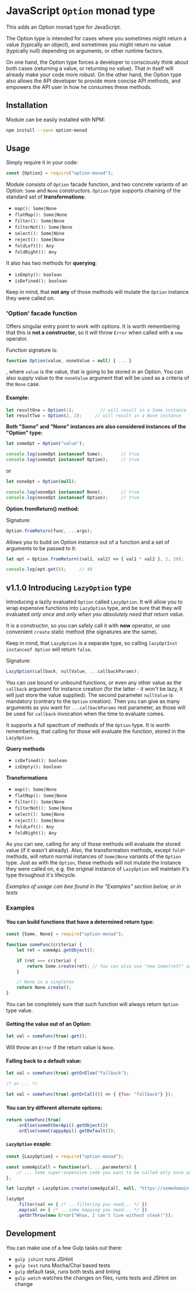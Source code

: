 # JavaScript `Option` monad type

This adds an Option monad type for JavaScript.

The Option type is intended for cases where you sometimes might return a value (typically an object), and sometimes you might return no value (typically null) depending on arguments, or other runtime factors.

On one hand, the Option type forces a developer to consciously think about both cases (returning a value, or returning no value). That in itself will already make your code more robust. On the other hand, the Option type also allows the API developer to provide more concise API methods, and empowers the API user in how he consumes these methods.

## Installation

Module can be easily installed with NPM:
```bash
npm install --save option-monad
```

## Usage

Simply require it in your code:
```javascript
const {Option} = require("option-monad");
```

Module consists of `Option` facade function, and two concrete variants of an Option: `Some` and `None` constructors.
`Option` type supports chaining of the standard set of **transformations**:
* `map(): Some|None`
* `flatMap(): Some|None`
* `filter(): Some|None`
* `filterNot(): Some|None`
* `select(): Some|None`
* `reject(): Some|None`
* `foldLeft(): Any`
* `foldRight(): Any`

It also has two methods for **querying**:
* `isEmpty(): boolean`
* `isDefined(): boolean`

Keep in mind, that **not any** of those methods will mutate the `Option` instance they were called on.

### 'Option' facade function

Offers singular entry point to work with options. It is worth remembering that this is **not a constructor**, so it will throw `Error` when called with a `new` operator.

Function signature is:
```javascript
function Option(value, noneValue = null) { ... }
```

, where `value` is the value, that is going to be stored in an Option. You can also supply value to the `noneValue` argument that will be used as a criteria of the `None` case.

#### Example:
```javascript
let resultOne = Option(1);          // will result in a Some instance
let resultTwo = Option(2, 2);     // will result in a None instance
```

**Both "Some" and "None" instances are also considered instances of the "Option" type:**
```javascript
let someOpt = Option("value");

console.log(someOpt instanceof Some);       // true
console.log(someOpt instanceof Option);     // true
```

or

```javascript
let noneOpt = Option(null);

console.log(noneOpt instanceof None);       // true
console.log(noneOpt instanceof Option);     // true
```

**Option.fromReturn() method:**

Signature:
```javascript
Option.fromReturn(func, ...args);
```

Allows you to build on Option instance out of a function and a set of arguments to be passed to it:
```javascript
let opt = Option.fromReturn((val1, val2) => { val1 * val2 }, 2, 20);

console.log(opt.get());     // 40
```

## v1.1.0 Introducing `LazyOption` type

Introducing a lazily evaluated `Option` called `LazyOption`. It will allow you to wrap expensive functions into `LazyOption` type, and be sure that they will evaluated *only once* and *only when you absolutely need that return value*.

It is a constructor, so you can safely call it with **new** operator, or use convenient `create` static method (the signatures are the same).

Keep in mind, that `LazyOption` is a separate type, so calling `lazyOptInst instanceof Option` will return `false`.

Signature:
```javascript
LazyOption(callback, nullValue, ...callbackParams);
```

You can use bound or unbound functions, or even any other value as the `callback` argument for instance creation (for the latter - it won't be lazy, it will just store the value supplied).
The second parameter `nullValue` is mandatory (contrary to the `Option` creation).
Then you can give as many arguments as you want for `...callbackParams` rest parameter, as those will be used for `callback` invocation when the time to evaluate comes.

It supports a full spectrum of methods of the `Option` type.
It is worth remembering, that calling for those will evaluate the function, stored in the `LazyOption`.

**Query methods**
* `isDefined(): boolean`
* `isEmpty(): boolean`

**Transformations**
* `map(): Some|None`
* `flatMap(): Some|None`
* `filter(): Some|None`
* `filterNot(): Some|None`
* `select(): Some|None`
* `reject(): Some|None`
* `foldLeft(): Any`
* `foldRight(): Any`

As you can see, calling for any of those methods will evaluate the stored value (if it wasn't already). Also, the transformation methods, except `fold*` methods, will return normal instances of `Some|None` variants of the `Option` type. Just as with the `Option`, these methods will not mutate the instance they were called on, e.g. the original instance of `LazyOption` will maintain it's type throughout it's lifecycle.

*Examples of usage can bee found in the "Examples" section below, or in tests*

### Examples

#### You can build functions that have a determined return type:

```javascript
const {Some, None} = require("option-monad");

function someFunc(criteria) {
    let ret = someApi.getObject();

    if (ret === criteria) {
        return Some.create(ret); // You can also use "new Some(ret)" as well
    }

    // None is a singleton
    return None.create();
}
```
You can be completely sure that such function will always return `Option` type value.

#### Getting the value out of an Option:

```javascript
let val = someFunc(true).get();
```
Will throw an `Error` if the return value is `None`.

#### Falling back to a default value:

```javascript
let val = someFunc(true).getOrElse("fallback");

/* or ... */

let val = someFunc(true).getOrCall(() => { {foo: "fallback"} });
```

#### You can try different alternate options:

```javascript
return someFunc(true)
    .orElse(someOtherApi().getObject())
    .orElse(someCrappyApi().getDefault());
```

#### `LazyOption` exaple:

```javascript
const {LazyOption} = require("option-monad");

const someApiCall = function(url, ...parameters) {
    // ... Some super-expensive code you want to be called only once and only when necessary ...
};

let lazyOpt = LazyOption.create(someApiCall, null, "https://somedomain.com", "menu", "hot dishes", "ribeye steak");

lazyOpt
    .filter(val => { /* ...filtering you need... */ })
    .map(val => { /* ...some mapping you need... */ })
    .getOrThrow(new Error("Whoa, I can't live without steak!"));
```

## Development

You can make use of a few Gulp tasks out there:
* `gulp jshint` runs JSHint
* `gulp test` runs Mocha/Chai based tests
* `gulp` default task, runs both tests and linting
* `gulp watch` watches the changes on files, runts tests and JSHint on change
